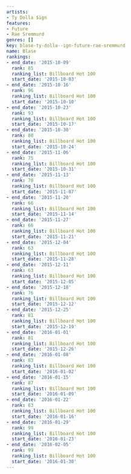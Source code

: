 ```yaml
---
artists:
- Ty Dolla $ign
features:
- Future
- Rae Sremmurd
genres: []
key: blase-ty-dolla--ign-future-rae-sremmurd
name: Blase
rankings:
- end_date: '2015-10-09'
  rank: 85
  ranking_list: Billboard Hot 100
  start_date: '2015-10-03'
- end_date: '2015-10-16'
  rank: 96
  ranking_list: Billboard Hot 100
  start_date: '2015-10-10'
- end_date: '2015-10-23'
  rank: 93
  ranking_list: Billboard Hot 100
  start_date: '2015-10-17'
- end_date: '2015-10-30'
  rank: 80
  ranking_list: Billboard Hot 100
  start_date: '2015-10-24'
- end_date: '2015-11-06'
  rank: 75
  ranking_list: Billboard Hot 100
  start_date: '2015-10-31'
- end_date: '2015-11-13'
  rank: 70
  ranking_list: Billboard Hot 100
  start_date: '2015-11-07'
- end_date: '2015-11-20'
  rank: 66
  ranking_list: Billboard Hot 100
  start_date: '2015-11-14'
- end_date: '2015-11-27'
  rank: 66
  ranking_list: Billboard Hot 100
  start_date: '2015-11-21'
- end_date: '2015-12-04'
  rank: 63
  ranking_list: Billboard Hot 100
  start_date: '2015-11-28'
- end_date: '2015-12-11'
  rank: 63
  ranking_list: Billboard Hot 100
  start_date: '2015-12-05'
- end_date: '2015-12-18'
  rank: 76
  ranking_list: Billboard Hot 100
  start_date: '2015-12-12'
- end_date: '2015-12-25'
  rank: 81
  ranking_list: Billboard Hot 100
  start_date: '2015-12-19'
- end_date: '2016-01-01'
  rank: 81
  ranking_list: Billboard Hot 100
  start_date: '2015-12-26'
- end_date: '2016-01-08'
  rank: 83
  ranking_list: Billboard Hot 100
  start_date: '2016-01-02'
- end_date: '2016-01-15'
  rank: 87
  ranking_list: Billboard Hot 100
  start_date: '2016-01-09'
- end_date: '2016-01-22'
  rank: 83
  ranking_list: Billboard Hot 100
  start_date: '2016-01-16'
- end_date: '2016-01-29'
  rank: 99
  ranking_list: Billboard Hot 100
  start_date: '2016-01-23'
- end_date: '2016-02-05'
  rank: 99
  ranking_list: Billboard Hot 100
  start_date: '2016-01-30'
---
```


